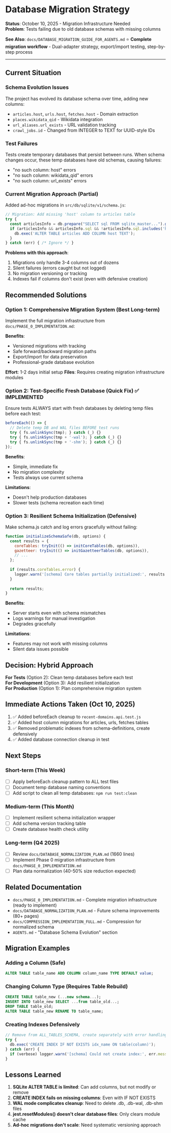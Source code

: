 # Database Migration Strategy

**Status**: October 10, 2025 - Migration Infrastructure Needed  
**Problem**: Tests failing due to old database schemas with missing columns

**See Also**: `docs/DATABASE_MIGRATION_GUIDE_FOR_AGENTS.md` ⭐ **Complete migration workflow** - Dual-adapter strategy, export/import testing, step-by-step process

---

## Current Situation

### Schema Evolution Issues

The project has evolved its database schema over time, adding new columns:
- `articles.host`, `urls.host`, `fetches.host` - Domain extraction
- `places.wikidata_qid` - Wikidata integration
- `url_aliases.url_exists` - URL validation tracking
- `crawl_jobs.id` - Changed from INTEGER to TEXT for UUID-style IDs

### Test Failures

Tests create temporary databases that persist between runs. When schema changes occur, these temp databases have old schemas, causing failures:
- "no such column: host" errors
- "no such column: wikidata_qid" errors  
- "no such column: url_exists" errors

### Current Migration Approach (Partial)

Added ad-hoc migrations in `src/db/sqlite/v1/schema.js`:
```javascript
// Migration: Add missing 'host' column to articles table
try {
  const articlesInfo = db.prepare("SELECT sql FROM sqlite_master...").get();
  if (articlesInfo && articlesInfo.sql && !articlesInfo.sql.includes('host')) {
    db.exec('ALTER TABLE articles ADD COLUMN host TEXT');
  }
} catch (err) { /* Ignore */ }
```

**Problems with this approach**:
1. Migrations only handle 3-4 columns out of dozens
2. Silent failures (errors caught but not logged)
3. No migration versioning or tracking
4. Indexes fail if columns don't exist (even with defensive creation)

## Recommended Solutions

### Option 1: Comprehensive Migration System (Best Long-term)

Implement the full migration infrastructure from `docs/PHASE_0_IMPLEMENTATION.md`:

**Benefits**:
- Versioned migrations with tracking
- Safe forward/backward migration paths
- Export/import for data preservation
- Professional-grade database evolution

**Effort**: 1-2 days initial setup
**Files**: Requires creating migration infrastructure modules

### Option 2: Test-Specific Fresh Database (Quick Fix) ✅ IMPLEMENTED

Ensure tests ALWAYS start with fresh databases by deleting temp files before each test:

```javascript
beforeEach(() => {
  // Delete temp DB and WAL files BEFORE test runs
  try { fs.unlinkSync(tmp); } catch (_) {}
  try { fs.unlinkSync(tmp + '-wal'); } catch (_) {}
  try { fs.unlinkSync(tmp + '-shm'); } catch (_) {}
});
```

**Benefits**:
- Simple, immediate fix
- No migration complexity
- Tests always use current schema

**Limitations**:
- Doesn't help production databases
- Slower tests (schema recreation each time)

### Option 3: Resilient Schema Initialization (Defensive)

Make schema.js catch and log errors gracefully without failing:

```javascript
function initializeSchemaSafe(db, options) {
  const results = {
    coreTables: tryInit(() => initCoreTables(db, options)),
    gazetteer: tryInit(() => initGazetteerTables(db, options)),
    // ...
  };
  
  if (results.coreTables.error) {
    logger.warn('[schema] Core tables partially initialized:', results.coreTables.error);
  }
  
  return results;
}
```

**Benefits**:
- Server starts even with schema mismatches
- Logs warnings for manual investigation
- Degrades gracefully

**Limitations**:
- Features may not work with missing columns
- Silent data issues possible

## Decision: Hybrid Approach

**For Tests** (Option 2): Clean temp databases before each test  
**For Development** (Option 3): Add resilient initialization  
**For Production** (Option 1): Plan comprehensive migration system

## Immediate Actions Taken (Oct 10, 2025)

1. ✅ Added beforeEach cleanup to `recent-domains.api.test.js`
2. ✅ Added host column migrations for articles, urls, fetches tables
3. ✅ Removed problematic indexes from schema-definitions, create defensively
4. ✅ Added database connection cleanup in test

## Next Steps

### Short-term (This Week)
- [ ] Apply beforeEach cleanup pattern to ALL test files
- [ ] Document temp database naming conventions
- [ ] Add script to clean all temp databases: `npm run test:clean`

### Medium-term (This Month)  
- [ ] Implement resilient schema initialization wrapper
- [ ] Add schema version tracking table
- [ ] Create database health check utility

### Long-term (Q4 2025)
- [ ] Review `docs/DATABASE_NORMALIZATION_PLAN.md` (1660 lines)
- [ ] Implement Phase 0 migration infrastructure from `docs/PHASE_0_IMPLEMENTATION.md`
- [ ] Plan data normalization (40-50% size reduction expected)

## Related Documentation

- `docs/PHASE_0_IMPLEMENTATION.md` - Complete migration infrastructure (ready to implement)
- `docs/DATABASE_NORMALIZATION_PLAN.md` - Future schema improvements (80+ pages)
- `docs/COMPRESSION_IMPLEMENTATION_FULL.md` - Compression for normalized schema
- `AGENTS.md` - "Database Schema Evolution" section

## Migration Examples

### Adding a Column (Safe)
```sql
ALTER TABLE table_name ADD COLUMN column_name TYPE DEFAULT value;
```

### Changing Column Type (Requires Table Rebuild)
```sql
CREATE TABLE table_new (...new schema...);
INSERT INTO table_new SELECT ...from table_old...;
DROP TABLE table_old;
ALTER TABLE table_new RENAME TO table_name;
```

### Creating Indexes Defensively
```javascript
// Remove from ALL_TABLES_SCHEMA, create separately with error handling
try {
  db.exec('CREATE INDEX IF NOT EXISTS idx_name ON table(column)');
} catch (err) {
  if (verbose) logger.warn('[schema] Could not create index:', err.message);
}
```

## Lessons Learned

1. **SQLite ALTER TABLE is limited**: Can add columns, but not modify or remove
2. **CREATE INDEX fails on missing columns**: Even with IF NOT EXISTS
3. **WAL mode complicates cleanup**: Need to delete .db, .db-wal, .db-shm files
4. **jest.resetModules() doesn't clear database files**: Only clears module cache
5. **Ad-hoc migrations don't scale**: Need systematic versioning approach
